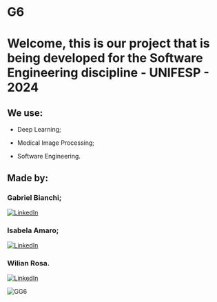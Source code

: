 # G6 

# Welcome, this is our project that is being developed for the Software Engineering discipline - UNIFESP - 2024

<!-- Este é um comentário em Markdown
![image](https://user-images.githubusercontent.com/77756047/211304452-220fedf0-f91b-490f-8a65-a60ce860bc5c.png) -->

## We use:

* Deep Learning;

* Medical Image Processing;

* Software Engineering.

## Made by:

### Gabriel Bianchi;
[![LinkedIn](https://img.icons8.com/color/48/000000/linkedin.png)](https://www.linkedin.com/in/gabriel-bianchis/)

### Isabela Amaro;
[![LinkedIn](https://img.icons8.com/color/48/000000/linkedin.png)](https://www.linkedin.com/in/isabela-amarocd/)

### Wilian Rosa.
[![LinkedIn](https://img.icons8.com/color/48/000000/linkedin.png)](https://www.linkedin.com/in/wiliam-rosa/)

![GG6](https://github.com/IsabelaAmaroh/G6./assets/86272548/3086ed98-a12a-4109-8e55-4b812d3150dc)

